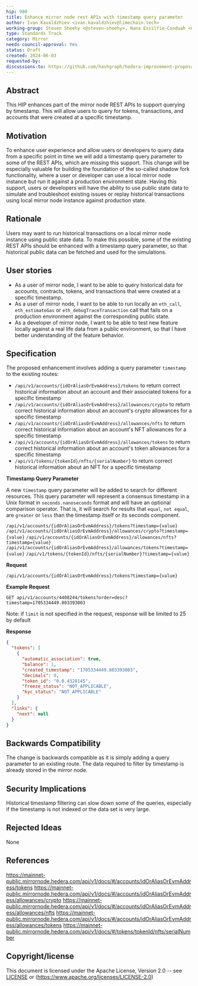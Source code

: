 ```yaml
---
hip: 980
title: Enhance mirror node rest APIs with timestamp query parameter
author: Ivan Kavaldzhiev <ivan.kavaldzhiev@limechain.tech>
working-group: Steven Sheehy <@steven-sheehy>, Nana Essilfie-Conduah <nana@swirldslabs.com>
type: Standards Track
category: Mirror
needs-council-approval: Yes
status: Draft
created: 2024-06-03
requested-by: 
discussions-to: https://github.com/hashgraph/hedera-improvement-proposal/discussions/981
---
```


## Abstract

This HIP enhances part of the mirror node REST APIs to support querying by timestamp. This will allow users to query for tokens, transactions, and accounts that were created at a specific timestamp.

## Motivation

To enhance user experience and allow users or developers to query data from a specific point in time we will add a timestamp query parameter to some of the REST APIs, which are missing this support.
This change will be especially valuable for building the foundation of the so-called shadow fork functionality, where a user or developer can use a local mirror node instance but run it against a production environment state.
Having this support, users or developers will have the ability to use public state data to simulate and troubleshoot existing issues or replay historical transactions using local mirror node instance against production state.

## Rationale

Users may want to run historical transactions on a local mirror node instance using public state data. To make this possible, some of the existing REST APIs should be enhanced with a timestamp query parameter, so that historical public data can be fetched and used
for the simulations.

## User stories

- As a user of mirror node, I want to be able to query historical data for accounts, contracts, tokens, and transactions that were created at a specific timestamp.
- As a user of mirror node, I want to be able to run locally an `eth_call`, `eth_estimateGas` or `eth_debugTraceTransaction` call that fails on a production environment against the corresponding public state.
- As a developer of mirror node, I want to be able to test new feature locally against a real life data from a public environment, so that I have better understanding of the feature behavior.

## Specification

The proposed enhancement involves adding a query parameter `timestamp` to the existing routes:

- `/api/v1/accounts/{idOrAliasOrEvmAddress}/tokens` to return correct historical information about an account and their associated tokens for a specific timestamp
- `/api/v1/accounts/{idOrAliasOrEvmAddress}/allowances/crypto` to return correct historical information about an account's crypto allowances for a specific timestamp
- `/api/v1/accounts/{idOrAliasOrEvmAddress}/allowances/nfts` to return correct historical information about an account's NFT allowances for a specific timestamp
- `/api/v1/accounts/{idOrAliasOrEvmAddress}/allowances/tokens` to return correct historical information about an account's token allowances for a specific timestamp
- `/api/v1/tokens/{tokenId}/nfts/{serialNumber}` to return correct historical information about an NFT for a specific timestamp

**Timestamp Query Parameter**

A new `timestamp` query parameter will be added to search for different resources. This query parameter will represent a consensus timestamp in a Unix format in `seconds.nanoseconds` format and will have an optional comparison operator. That is, it will search for results that `equal`, `not equal`, are `greater` or `less` than the timestamp itself or its seconds component.

`/api/v1/accounts/{idOrAliasOrEvmAddress}/tokens?timestamp={value}`
`/api/v1/accounts/{idOrAliasOrEvmAddress}/allowances/crypto?timestamp={value}`
`/api/v1/accounts/{idOrAliasOrEvmAddress}/allowances/nfts?timestamp={value}`
`/api/v1/accounts/{idOrAliasOrEvmAddress}/allowances/tokens?timestamp={value}`
`/api/v1/tokens/{tokenId}/nfts/{serialNumber}?timestamp={value}`

**Request**
```
/api/v1/accounts/{idOrAliasOrEvmAddress}/tokens?timestamp={value}
```
**Example Request**

```
GET api/v1/accounts/4408244/tokens?order=desc?timestamp=1705334449.803393003
```
Note: if ```limit``` is not specified in the request, response will be limited to 25 by default

**Response**

```json
{
  "tokens": [
    {
      "automatic_association": true,
      "balance": 1,
      "created_timestamp": "1705334449.803393003",
      "decimals": 0,
      "token_id": "0.0.4328145",
      "freeze_status": "NOT_APPLICABLE",
      "kyc_status": "NOT_APPLICABLE"
    }
  ],
  "links": {
    "next": null
  }
}
```

## **Backwards Compatibility**

The change is backwards compatible as it is simply adding а query parameter to an existing route. The data required to filter by timestamp is already stored in the mirror node.

## Security Implications

Historical timestamp filtering can slow down some of the queries, especially if the timestamp is not indexed or the data set is very large.

## Rejected Ideas

None

## References

https://mainnet-public.mirrornode.hedera.com/api/v1/docs/#/accounts/idOrAliasOrEvmAddress/tokens
https://mainnet-public.mirrornode.hedera.com/api/v1/docs/#/accounts/idOrAliasOrEvmAddress/allowances/crypto
https://mainnet-public.mirrornode.hedera.com/api/v1/docs/#/accounts/idOrAliasOrEvmAddress/allowances/nfts
https://mainnet-public.mirrornode.hedera.com/api/v1/docs/#/accounts/idOrAliasOrEvmAddress/allowances/tokens
https://mainnet-public.mirrornode.hedera.com/api/v1/docs/#/tokens/tokenId/nfts/serialNumber

## Copyright/license

This document is licensed under the Apache License, Version 2.0 -- see [LICENSE](https://www.notion.so/LICENSE) or (https://www.apache.org/licenses/LICENSE-2.0)
